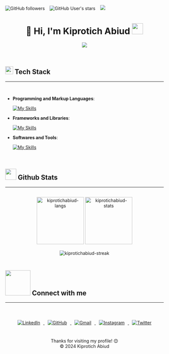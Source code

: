 <img alt="GitHub followers" src="https://img.shields.io/github/followers/kiprotichabiud?style=social"> &nbsp;&nbsp; 
<img alt="GitHub User's stars" src="https://img.shields.io/github/stars/kiprotichabiud?style=social"> &nbsp;&nbsp; 
<img src="https://visitor-badge.laobi.icu/badge?page_id=kiprotichabiud" />

<h1 align="center">👋 Hi, I'm Kiprotich Abiud <img src="https://media.giphy.com/media/TEnXkcsHrP4YedChhA/giphy.gif" width="35"></h1>

<p align="center">
<a href="https://github.com/kiprotichabiud">
    <img src="https://readme-typing-svg.herokuapp.com/?lines=Frontend%20Developer;Backend%20Developer;Full%20Stack%20Developer&font=Poppins&center=true&width=650&height=120&color=58a6ff&vCenter=true&size=45">
</a>

</p>

<br>

## <img src="https://media2.giphy.com/media/QssGEmpkyEOhBCb7e1/giphy.gif?cid=ecf05e47a0n3gi1bfqntqmob8g9aid1oyj2wr3ds3mg700bl&rid=giphy.gif" width="25"> <b>Tech Stack</b>

---

<br>

<p align="center">

- **Programming and Markup Languages**:

  [![My Skills](https://skillicons.dev/icons?i=js,html,css,python)](https://skillicons.dev)

- **Frameworks and Libraries**:

  [![My Skills](https://skillicons.dev/icons?i=react,postgres,flask)](https://skillicons.dev)

- **Softwares and Tools**:

  [![My Skills](https://skillicons.dev/icons?i=bash,discord,figma,git,github,postman,vscode)](https://skillicons.dev)

<br>
</p>

## <img src="https://media.giphy.com/media/iY8CRBdQXODJSCERIr/giphy.gif" width="35"> <b>Github Stats</b>

---

<br>

<div align="center">
  <img height="150em" src="https://github-readme-stats.vercel.app/api?username=kiprotichabiud&theme=default&show_icons=true&hide_border=true&count_private=true" alt="kiprotichabiud-langs"/>
  <img height="150em" src="https://github-readme-stats.vercel.app/api/top-langs/?username=kiprotichabiud&theme=default&show_icons=true&hide_border=true&layout=compact" alt="kiprotichabiud-stats"/>
</div>

<br>

<div align="center">
  <img src="https://streak-stats.demolab.com?user=kiprotichabiud&theme=default&hide_border=true)" alt="kiprotichabiud-streak"/>
</div>

<br>

## <img src="https://raw.githubusercontent.com/ShahriarShafin/ShahriarShafin/main/Assets/handshake.gif" width="80"> <b>Connect with me</b>

---

<br>

<p align="center">
  <div align="center" class="icons-social">
    <a target="_blank" href="https://www.linkedin.com/in/kiprotich-abiud/">
      <img src="https://img.icons8.com/fluency/48/null/linkedin-circled.png" alt="LinkedIn" style="margin: 10px;">
    </a>
    <a target="_blank" href="https://github.com/kiprotichabiud">
      <img src="https://img.icons8.com/fluency/48/null/github.png" alt="GitHub" style="margin: 10px;">
    </a>
    <a target="_blank" href="mailto:abiudlang@gmail.com">
      <img src="https://img.icons8.com/fluency/48/null/gmail.png" alt="Gmail" style="margin: 10px;">
    </a>
    <a target="_blank" href="https://www.instagram.com/abiud_kiprotich/">
      <img src="https://img.icons8.com/fluency/48/null/instagram-new.png" alt="Instagram" style="margin: 10px;">
    </a>
    <a target="_blank" href="https://twitter.com/kiprotichabiud">
      <img src="https://img.icons8.com/fluency/48/null/twitter.png" alt="Twitter" style="margin: 10px;">
    </a>
  </div>
</p>

<br>

<div align="center">
  Thanks for visiting my profile! 😊<br/>
  &copy; 2024 Kiprotich Abiud
</div>
